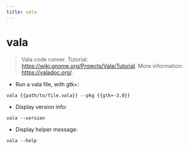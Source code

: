 ```yaml
---
title: vala
---
```

# vala

> Vala code runner.
> Tutorial: <https://wiki.gnome.org/Projects/Vala/Tutorial>.
> More information: <https://valadoc.org/>.

- Run a vala file, with gtk+:

`vala {{path/to/file.vala}} --pkg {{gtk+-3.0}}`

- Display version info:

`vala --version`

- Display helper message:

`vala --help`

